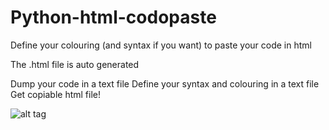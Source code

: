 # Python-html-codopaste
Define your colouring (and syntax if you want) to paste your code in html

The .html file is auto generated

Dump your code in a text file
Define your syntax and colouring in a text file
Get copiable html file!

![alt tag](https://raw.githubusercontent.com/abdur-rahmaanj/Python-html-codopaste/img.png)
